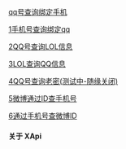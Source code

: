 [qq号查询绑定手机](https://zy.xywlapi.cc/doc-qqapi.html)

[1](https://zy.xywlapi.cc/doc-qqapi.html)[手机号查询绑定qq](https://zy.xywlapi.cc/doc-qqphone.html)

[2](https://zy.xywlapi.cc/doc-qqphone.html)[QQ号查询LOL信息](https://zy.xywlapi.cc/doc-qqlol.html)

[3](https://zy.xywlapi.cc/doc-qqlol.html)[LOL查询QQ信息](https://zy.xywlapi.cc/doc-lolqq.html)

[4](https://zy.xywlapi.cc/doc-lolqq.html)[QQ号查询老密(测试中-随缘关闭)](https://zy.xywlapi.cc/doc-qqlm.html)

[5](https://zy.xywlapi.cc/doc-qqlm.html)[微博通过ID查手机号](https://zy.xywlapi.cc/doc-wbid.html)

[6](https://zy.xywlapi.cc/doc-wbid.html)[通过手机号查微博ID](https://zy.xywlapi.cc/doc-wbphone.html)


    


#### 关于 XApi
